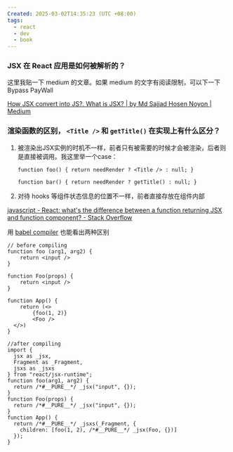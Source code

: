 ```yaml
---
Created: 2025-03-02T14:35:23 (UTC +08:00)
tags:
  - react
  - dev
  - book
---
```

### JSX 在 React 应用是如何被解析的？

这里我贴一下 medium 的文章。如果 medium 的文字有阅读限制，可以下一下 Bypass PayWall

[How JSX convert into JS?. What is JSX? | by Md Sajjad Hosen Noyon | Medium](https://www.notion.so/How-JSX-convert-into-JS-What-is-JSX-by-Md-Sajjad-Hosen-Noyon-Medium-d1910890817c475b93897798571f43a7?pvs=21)

### 渲染函数的区别， `<Title />` 和 `getTitle()` 在实现上有什么区分？

1. 被渲染出JSX实例的时机不一样，前者只有被需要的时候才会被渲染，后者则是直接被调用。我这里举一个case：
    
    ```tsx
    function foo() { return needRender ? <Title /> : null; }
    
    function bar() { return needRender ? getTitle() : null; }
    ```
    
2. 对待 hooks 等组件状态信息的位置不一样，前者直接存放在组件内部
    

[javascript - React: what's the difference between a function returning JSX and function component? - Stack Overflow](https://www.notion.so/javascript-React-what-s-the-difference-between-a-function-returning-JSX-and-function-component--ffde5d3326fb4532b6f46a444ed09f95?pvs=21)

用 [babel compiler](https://babeljs.io/repl#?browsers=defaults%2C%20not%20ie%2011%2C%20not%20ie_mob%2011&build=&builtIns=false&corejs=3.21&spec=false&loose=false&code_lz=GYVwdgxgLglg9mABMOdEAoCGAnA5gRgBpEdcAmASkQG8AoASGwFMoRskAeGMABxCkQB6AHy0AvrVqhIsBIgBiqdD2xweAZyp1GLNp258BI8ZOnR4SAII8e6LQ2at2GDqMTuP76ijjoiiSglPTw5FNGN3DhEKcSA&debug=false&forceAllTransforms=false&modules=false&shippedProposals=false&circleciRepo=&evaluate=false&fileSize=false&timeTravel=false&sourceType=module&lineWrap=true&presets=env%2Creact%2Cstage-2%2Ctypescript&prettier=true&targets=&version=7.24.4&externalPlugins=&assumptions=%7B%7D) 也能看出两种区别

```tsx
// before compiling
function foo (arg1, arg2) {
	return <input />
}

function Foo(props) {
	return <input />
}

function App() {
	return (<>
        {foo(1, 2)}
        <Foo />
  </>)
}

//after compiling
import {
  jsx as _jsx,
  Fragment as _Fragment,
  jsxs as _jsxs
} from "react/jsx-runtime";
function foo(arg1, arg2) {
  return /*#__PURE__*/ _jsx("input", {});
}
function Foo(props) {
  return /*#__PURE__*/ _jsx("input", {});
}
function App() {
  return /*#__PURE__*/ _jsxs(_Fragment, {
    children: [foo(1, 2), /*#__PURE__*/ _jsx(Foo, {})]
  });
}

```